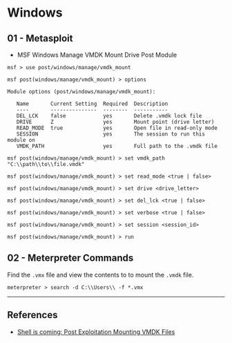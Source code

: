 # Windows

## 01 - Metasploit

- MSF Windows Manage VMDK Mount Drive Post Module

```
msf > use post/windows/manage/vmdk_mount

msf post(windows/manage/vmdk_mount) > options

Module options (post/windows/manage/vmdk_mount):

   Name       Current Setting  Required  Description
   ----       ---------------  --------  -----------
   DEL_LCK    false            yes       Delete .vmdk lock file
   DRIVE      Z                yes       Mount point (drive letter)
   READ_MODE  true             yes       Open file in read-only mode
   SESSION                     yes       The session to run this module on
   VMDK_PATH                   yes       Full path to the .vmdk file

msf post(windows/manage/vmdk_mount) > set vmdk_path "C:\\path\\to\\file.vmdk"

msf post(windows/manage/vmdk_mount) > set read_mode <true | false>

msf post(windows/manage/vmdk_mount) > set drive <drive_letter>

msf post(windows/manage/vmdk_mount) > set del_lck <true | false>

msf post(windows/manage/vmdk_mount) > set verbose <true | false>

msf post(windows/manage/vmdk_mount) > set session <session_id>

msf post(windows/manage/vmdk_mount) > run
```

## 02 - Meterpreter Commands

Find the `.vmx` file and view the contents to to mount the `.vmdk` file.

```
meterpreter > search -d C:\\Users\\ -f *.vmx
```

---
## References

- [Shell is coming: Post Exploitation Mounting VMDK Files](https://www.shelliscoming.com/2017/05/post-exploitation-mounting-vmdk-files.html)